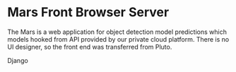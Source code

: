 # Mars Front Browser Server

The Mars is a web application for object detection model predictions which models hooked from API provided by our private cloud platform. There is no UI designer, so the front end was transferred from Pluto.

Django

